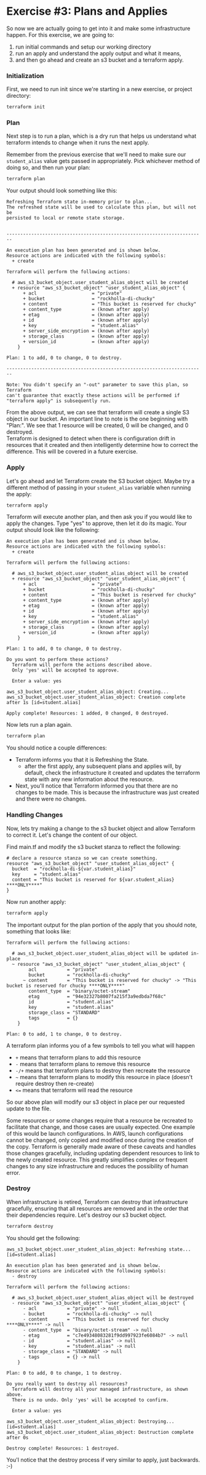 # Exercise #3: Plans and Applies

So now we are actually going to get into it and make some infrastructure happen.  For this exercise, we are going to:
1) run initial commands and setup our working directory
1) run an apply and understand the apply output and what it means,
1) and then go ahead and create an s3 bucket and a terraform apply.

### Initialization

First, we need to run init since we're starting in a new exercise, or project directory:

```bash
terraform init
```

### Plan

Next step is to run a plan, which is a dry run that helps us understand what terraform intends to change when it 
runs the next apply.  

Remember from the previous exercise that we'll need to make sure our `student_alias` value gets passed in appropriately.
Pick whichever method of doing so, and then run your plan:

```bash
terraform plan
```

Your output should look something like this:

```
Refreshing Terraform state in-memory prior to plan...
The refreshed state will be used to calculate this plan, but will not be
persisted to local or remote state storage.


------------------------------------------------------------------------

An execution plan has been generated and is shown below.
Resource actions are indicated with the following symbols:
  + create

Terraform will perform the following actions:

  # aws_s3_bucket_object.user_student_alias_object will be created
  + resource "aws_s3_bucket_object" "user_student_alias_object" {
      + acl                    = "private"
      + bucket                 = "rockholla-di-chucky"
      + content                = "This bucket is reserved for chucky"
      + content_type           = (known after apply)
      + etag                   = (known after apply)
      + id                     = (known after apply)
      + key                    = "student.alias"
      + server_side_encryption = (known after apply)
      + storage_class          = (known after apply)
      + version_id             = (known after apply)
    }

Plan: 1 to add, 0 to change, 0 to destroy.

------------------------------------------------------------------------

Note: You didn't specify an "-out" parameter to save this plan, so Terraform
can't guarantee that exactly these actions will be performed if
"terraform apply" is subsequently run.
```

From the above output, we can see that terraform will create a single S3 object in our bucket.  An important line 
to note is the one beginning with "Plan:".  We see that 1 resource will be created, 0 will be changed, and 0 destroyed.  
Terraform is designed to detect when there is configuration drift in resources that it created and then intelligently 
determine how to correct the difference.  This will be covered in a future exercise.

### Apply

Let's go ahead and let Terraform create the S3 bucket object. Maybe try a different method of passing in your `student_alias`
variable when running the apply:

```bash
terraform apply
```

Terraform will execute another plan, and then ask you if you would like to apply the changes.  Type "yes" to approve, then
let it do its magic.  Your output should look like the following:

```
An execution plan has been generated and is shown below.
Resource actions are indicated with the following symbols:
  + create

Terraform will perform the following actions:

  # aws_s3_bucket_object.user_student_alias_object will be created
  + resource "aws_s3_bucket_object" "user_student_alias_object" {
      + acl                    = "private"
      + bucket                 = "rockholla-di-chucky"
      + content                = "This bucket is reserved for chucky"
      + content_type           = (known after apply)
      + etag                   = (known after apply)
      + id                     = (known after apply)
      + key                    = "student.alias"
      + server_side_encryption = (known after apply)
      + storage_class          = (known after apply)
      + version_id             = (known after apply)
    }

Plan: 1 to add, 0 to change, 0 to destroy.

Do you want to perform these actions?
  Terraform will perform the actions described above.
  Only 'yes' will be accepted to approve.

  Enter a value: yes

aws_s3_bucket_object.user_student_alias_object: Creating...
aws_s3_bucket_object.user_student_alias_object: Creation complete after 1s [id=student.alias]

Apply complete! Resources: 1 added, 0 changed, 0 destroyed.
```

Now lets run a plan again.

```bash
terraform plan
```

You should notice a couple differences:

* Terraform informs you that it is Refreshing the State.
    * after the first apply, any subsequent plans and applies will, by default, check the infrastructure it created and updates the terraform state with any new information about the resource.
* Next, you'll notice that Terraform informed you that there are no changes to be made.  This is because the infrastructure was just created and there were no changes.

### Handling Changes

Now, lets try making a change to the s3 bucket object and allow Terraform to correct it.  Let's change the content of our object.

Find main.tf and modify the s3 bucket stanza to reflect the following:

```hcl
# declare a resource stanza so we can create something.
resource "aws_s3_bucket_object" "user_student_alias_object" {
  bucket  = "rockholla-di-${var.student_alias}"
  key     = "student.alias"
  content = "This bucket is reserved for ${var.student_alias} ****ONLY****"
}
```

Now run another apply:

```bash
terraform apply
```

The important output for the plan portion of the apply that you should note, something that looks like:

```
Terraform will perform the following actions:

  # aws_s3_bucket_object.user_student_alias_object will be updated in-place
  ~ resource "aws_s3_bucket_object" "user_student_alias_object" {
        acl           = "private"
        bucket        = "rockholla-di-chucky"
      ~ content       = "This bucket is reserved for chucky" -> "This bucket is reserved for chucky ****ONLY****"
        content_type  = "binary/octet-stream"
        etag          = "94e32327b8007fa215f3a9edbda7f68c"
        id            = "student.alias"
        key           = "student.alias"
        storage_class = "STANDARD"
        tags          = {}
    }

Plan: 0 to add, 1 to change, 0 to destroy.
```

A terraform plan informs you of a few symbols to tell you what will happen

* `+` means that terraform plans to add this resource
* `-` means that terraform plans to remove this resource
* `-/+` means that terraform plans to destroy then recreate the resource
* `~` means that terraform plans to modify this resource in place (doesn't require destroy then re-create)
* `<=` means that terraform will read the resource

So our above plan will modify our s3 object in place per our requested update to the file.

Some resources or some changes require that a resource be recreated to facilitate that change, and those cases are usually expected.
One example of this would be launch configurations.  In AWS, launch configurations cannot be changed, only copied 
and modified once during the creation of the copy.  Terraform is generally made aware of these caveats and 
handles those changes gracefully, including updating dependent resources to link to the newly created resource.  This
greatly simplifies complex or frequent changes to any size infrastructure and reduces the possibility of human error.

### Destroy

When infrastructure is retired, Terraform can destroy that infrastructure gracefully, ensuring that all resources
are removed and in the order that their dependencies require.  Let's destroy our s3 bucket object.

```bash
terraform destroy
```

You should get the following:

```
aws_s3_bucket_object.user_student_alias_object: Refreshing state... [id=student.alias]

An execution plan has been generated and is shown below.
Resource actions are indicated with the following symbols:
  - destroy

Terraform will perform the following actions:

  # aws_s3_bucket_object.user_student_alias_object will be destroyed
  - resource "aws_s3_bucket_object" "user_student_alias_object" {
      - acl           = "private" -> null
      - bucket        = "rockholla-di-chucky" -> null
      - content       = "This bucket is reserved for chucky ****ONLY****" -> null
      - content_type  = "binary/octet-stream" -> null
      - etag          = "c7e49348083281f9dd997923fe6084b7" -> null
      - id            = "student.alias" -> null
      - key           = "student.alias" -> null
      - storage_class = "STANDARD" -> null
      - tags          = {} -> null
    }

Plan: 0 to add, 0 to change, 1 to destroy.

Do you really want to destroy all resources?
  Terraform will destroy all your managed infrastructure, as shown above.
  There is no undo. Only 'yes' will be accepted to confirm.

  Enter a value: yes

aws_s3_bucket_object.user_student_alias_object: Destroying... [id=student.alias]
aws_s3_bucket_object.user_student_alias_object: Destruction complete after 0s

Destroy complete! Resources: 1 destroyed.
```

You'l notice that the destroy process if very similar to apply, just backwards.  :-)

